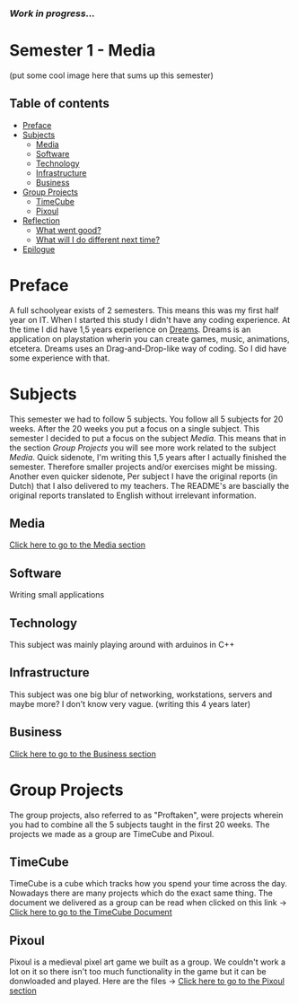 ### ***Work in progress...***

# Semester 1 - Media
(put some cool image here that sums up this semester)

## Table of contents
 - [Preface](#preface)
 - [Subjects](#subjects)
   - [Media](#media)
   - [Software](#software)
   - [Technology](#technology)
   - [Infrastructure](#infrastructure)
   - [Business](#business)
 - [Group Projects](#group-projects)
   - [TimeCube](#timecube)
   - [Pixoul](#pixoul)
 - [Reflection](#reflection)
   - [What went good?](#what-went-good) 
   - [What will I do different next time?](#what-will-i-do-different-next-time) 
 - [Epilogue](#epilogue) 
 
# Preface
A full schoolyear exists of 2 semesters. This means this was my first half year on IT. When I started this study I didn't have any coding experience. At the time I did have 1,5 years experience on [Dreams](https://indreams.me/). Dreams is an application on playstation wherin you can create games, music, animations, etcetera. Dreams uses an Drag-and-Drop-like way of coding. So I did have some experience with that.

# Subjects
This semester we had to follow 5 subjects. You follow all 5 subjects for 20 weeks. After the 20 weeks you put a focus on a single subject. This semester I decided to put a focus on the subject *Media*. This means that in the section *Group Projects* you will see more work related to the subject *Media*. Quick sidenote, I'm writing this 1,5 years after I actually finished the semester. Therefore smaller projects and/or exercises might be missing. Another even quicker sidenote, Per subject I have the original reports (in Dutch) that I also delivered to my teachers. The README's are bascially the original reports translated to English without irrelevant information.

## Media
[Click here to go to the Media section](https://github.com/CrossyChainsaw/School-Semester-Summaries/tree/master/Semester%201%20-%20Media/Media)

## Software
Writing small applications

## Technology
This subject was mainly playing around with arduinos in C++

## Infrastructure
This subject was one big blur of networking, workstations, servers and maybe more? I don't know very vague. (writing this 4 years later)

## Business
[Click here to go to the Business section](https://github.com/CrossyChainsaw/School-Semester-Summaries/tree/master/Semester%201%20-%20Media/Business)

# Group Projects
The group projects, also referred to as "Proftaken", were projects wherein you had to combine all the 5 subjects taught in the first 20 weeks. The projects we made as a group are TimeCube and Pixoul.

## TimeCube
TimeCube is a cube which tracks how you spend your time across the day. Nowadays there are many projects which do the exact same thing. The document we delivered as a group can be read when clicked on this link -> [Click here to go to the TimeCube Document](https://github.com/School-Semester-Summaries/media-semester-1/blob/master/Group%20Projects/TimeCube.pdf)

## Pixoul
Pixoul is a medieval pixel art game we built as a group. We couldn't work a lot on it so there isn't too much functionality in the game but it can be donwloaded and played. Here are the files ->
[Click here to go to the Pixoul section](https://github.com/School-Semester-Summaries/media-semester-1/tree/master/Group%20Projects/Pixoul)
